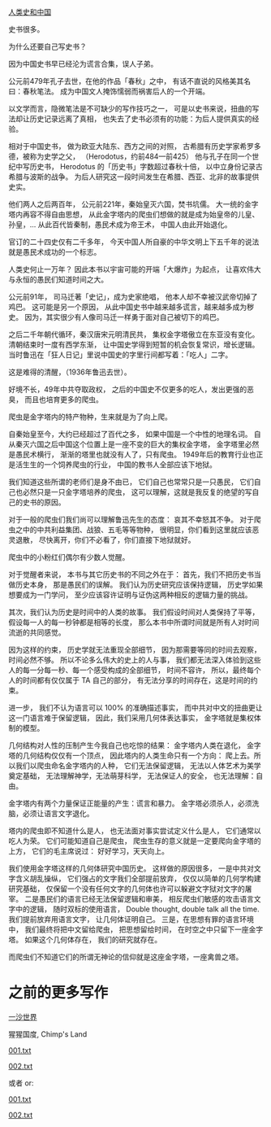 



[人类史和中国](./y10m/history.and.china)

史书很多。

为什么还要自己写史书？

因为中国史书早已经沦为谎言合集，误人子弟。

公元前479年孔子去世，在他的作品「春秋」之中，
有话不直说的风格美其名曰：春秋笔法。
成为中国文人掩饰懦弱而祸害后人的一个开端。

以文学而言，隐微笔法是不可缺少的写作技巧之一，
可是以史书来说，扭曲的写法却让历史记录远离了真相，
也失去了史书必须有的功能：为后人提供真实的经验。

相对于中国史书，
做为欧亚大陆东、西方之间的对照，
古希腊有历史学家希罗多德，被称为史学之父，
（Herodotus，约前484—前425）
他与孔子在同一个世纪中写历史书，
Herodotus 的「历史书」字数超过春秋十倍，
以中立身份记录古希腊与波斯的战争。
为后人研究这一段时间发生在希腊、西亚、北非的故事提供史实。

他们两人之后两百年，
公元前221年，秦始皇灭六国，焚书坑儒。
大一统的金字塔内再容不得自由思想，
从此金字塔内的爬虫们想做的就是成为始皇帝的儿皇、孙皇，...
从此百代皆秦制，愚民术成为帝王术，
中国人由此开始退化。

官订的二十四史仅有二千多年，
今天中国人所自豪的中华文明上下五千年的说法就是愚民术成功的一个标志。

人类史何止一万年？
因此本书以宇宙可能的开端「大爆炸」为起点，
让喜欢伟大与永恒的愚民们知道时间之大。

公元前91年，
司马迁著「史记」，成为史家绝唱，
他本人却不幸被汉武帝切掉了鸡巴。
这可能是另一个原因，
从此中国史书中越来越多谎言，越来越多成为秽史。
因为，其实很少有人像司马迁一样勇于面对自己被切下的鸡巴。

之后二千年朝代循环，秦汉唐宋元明清民共，
集权金字塔傲立在东亚没有变化。
清朝结束时一度有西学东渐，
让中国史学得到短暂的机会恢复常识，增长逻辑。
当时鲁迅在「狂人日记」里说中国史的字里行间都写着：「吃人」二字。

这是难得的清醒，（1936年鲁迅去世）。

好境不长，49年中共夺取政权，
之后的中国史不仅更多的吃人，发出更强的恶臭，
而且也培育更多的爬虫。

爬虫是金字塔内的特产物种，生来就是为了向上爬。

自秦始皇至今，大约已经超过了百代之多，
如果中国是一个中性的地理名词。
自从秦灭六国之后中国这个位置上是一座不变的巨大的集权金字塔，
金字塔里必然是愚民术横行，
渐渐的塔里也就没有人了，只有爬虫。
1949年后的教育行业也正是活生生的一个饲养爬虫的行业，
中国的教书人全部应该下地狱。

我们知道这些所谓的老师们是身不由已，
它们自己也常常只是一只愚民，
它们自己也必然只是一只金字塔培养的爬虫，
这可以理解，这就是我反复的绝望的写自己的史书的原因。

对于一般的爬虫们我们尚可以理解鲁迅先生的态度：
哀其不幸怒其不争。
对于爬虫之中的中共利益集团、战狼、五毛等等物种，
很明显，你们看到这里就应该恶灵退散，
尽快离开，你们不必看了，你们直接下地狱就好。

爬虫中的小粉红们偶尔有少数人觉醒。

对于觉醒者来说，
本书与其它历史书的不同之外在于：
首先，我们不把历史书当做历史本身，
那是愚民们的误解。
我们认为历史研究应该保持逻辑，
历史学如果想要成为一门学问，
至少应该容许证明与证伪这两种相反的逻辑力量的挑战。

其次，我们认为历史是时间中的人类的故事。
我们假设时间对人类保持了平等，
假设每一人的每一秒钟都是相等的长度，
那么本书中所谓时间就是所有人对时间流逝的共同感觉。

因为这样的约束，
历史学就无法重现全部细节，
因为那需要等同的时间去观察，时间必然不够。
所以不论多么伟大的史上的人与事，
我们都无法深入体验到这些人的每一分每一秒、每一个感受构成的全部细节，
时间不容许，
所以，最终每个人的时间都有仅仅属于 TA 自己的部分，
有无法分享的时间存在，这是时间的约束。

进一步，
我们不认为语言可以 100% 的准确描述事实，
而中共对中文的扭曲更让这一门语言难于保留逻辑，
因此，我们采用几何体表达事实，
金字塔就是集权体制的模型。

几何结构对人性的压制产生今我自己也吃惊的结果：
金字塔内人类在退化，
金字塔的几何结构仅仅有一个顶点，
因此塔内的人类生命只有一个方向：
爬上去。所以我们以爬虫命名金字塔内的人种，
它们无法保留逻辑，
无法以人体艺术为美学奠定基础，
无法理解神学，无法萌芽科学，
无法保证人的安全，
也无法理解：自由。

金字塔内有两个力量保证正能量的产生：谎言和暴力。
金字塔必须杀人，必须洗脑，必须让语言文字退化。

塔内的爬虫即不知道什么是人，
也无法面对事实尝试定义什么是人，
它们通常以吃人为荣。
它们可能知道自己是爬虫，
爬虫生存的意义就是一定要爬向金字塔的上方，
它们的毛主席说过： 好好学习，天天向上。

我们使用金字塔这样的几何体研究中国历史。
这样做的原因很多，
一是中共对文字含义胡乱操纵，
它们强占的文字我们全部提前放弃，
仅仅以简单的几何学构建研究基础，
仅保留一个没有任何文字的几何体也许可以躲避文字狱对文字的屠宰。
二是愚民们的语言已经无法保留逻辑和审美，
相反爬虫们敏感的攻击语言文字中的逻辑，
随时双标的使用语言，
Double thought, double talk all the time.
我们提前放弃用语言文字，
让几何体证明自己。
三是，在思想有罪的语言环境中，
我们最终将把中文留给爬虫，
把思想留给时间，
在时空之中只留下一座金字塔。
如果这个几何体存在，
我们的研究就存在。

而爬虫们不知道它们的所谓无神论的信仰就是这座金字塔，一座禽兽之塔。







之前的更多写作
==============


[一沙世界](./y10m/b.markdown)


猩猩国度, Chimp's Land

[001.txt](./chimpsland/001.txt)

[002.txt](./chimpsland/002.txt)

或者 or:

[001.txt](https://github.com/chimpsland/story/blob/master/001.txt)

[002.txt](https://github.com/chimpsland/story/blob/master/002.txt)

